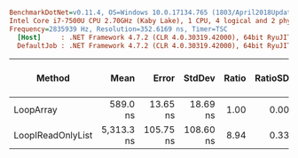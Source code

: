 ``` ini

BenchmarkDotNet=v0.11.4, OS=Windows 10.0.17134.765 (1803/April2018Update/Redstone4)
Intel Core i7-7500U CPU 2.70GHz (Kaby Lake), 1 CPU, 4 logical and 2 physical cores
Frequency=2835939 Hz, Resolution=352.6169 ns, Timer=TSC
  [Host]     : .NET Framework 4.7.2 (CLR 4.0.30319.42000), 64bit RyuJIT-v4.7.3416.0
  DefaultJob : .NET Framework 4.7.2 (CLR 4.0.30319.42000), 64bit RyuJIT-v4.7.3416.0


```
|            Method |       Mean |     Error |    StdDev | Ratio | RatioSD | Gen 0/1k Op | Gen 1/1k Op | Gen 2/1k Op | Allocated Memory/Op |
|------------------ |-----------:|----------:|----------:|------:|--------:|------------:|------------:|------------:|--------------------:|
|         LoopArray |   589.0 ns |  13.65 ns |  18.69 ns |  1.00 |    0.00 |           - |           - |           - |                   - |
| LoopIReadOnlyList | 5,313.3 ns | 105.75 ns | 108.60 ns |  8.94 |    0.33 |           - |           - |           - |                   - |
